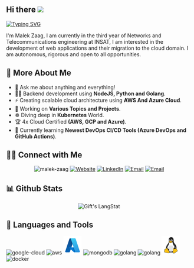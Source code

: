 ## Hi there <img src="https://github.com/TheDudeThatCode/TheDudeThatCode/blob/master/Assets/Hi.gif" width="29px"> 
[![Typing SVG](https://readme-typing-svg.demolab.com/?lines=Cloud+and+DevOps+student;Network+Engineer;CyberSecurity+Enthusiast)](https://git.io/typing-svg)

<div>
 <p>
 I'm Malek Zaag, I am currently in the third year of Networks and Telecommunications engineering at INSAT, I am interested in the development of web applications and their migration to the cloud domain. I am autonomous, rigorous and open to all opportunities. 

## 🧐 More About Me
 - 💬 Ask me about anything and everything!
 - 👨‍💻 Backend development using **NodeJS, Python and Golang**.
 - ⚡ Creating scalable cloud architecture using **AWS And Azure Cloud**.
 - 🥅 Working on **Various Topics and Projects**.
 - ☸️ Diving deep in **Kubernetes** World.
 - 🏆 4x Cloud Certified **(AWS, GCP and Azure)**.
 - 🌱 Currently learning **Newest DevOps CI/CD Tools (Azure DevOps and GitHub Actions)**.  

 </p>
</div>

## 🤝🏻 Connect with Me 
<p align="center">
 <img src="https://komarev.com/ghpvc/?username=Malek-Zaag&label=Profile%20views&color=0e75b6&style=flat" alt="malek-zaag" />
 <a href="https://malek-zaag.netlify.app/" target="_blank"><img alt="Website" src="https://img.shields.io/website?url=https://malek-zaag.netlify.app"></a>
 <a href="https://www.linkedin.com/in/malekzaag/" target="_blank"><img alt="LinkedIn" src="https://img.shields.io/badge/-malek_zaag-blue?style=flat&logo=Linkedin&logoColor=white"></a>
 <a href="https://github.com/Malek-Zaag"><img alt="Email" src="https://img.shields.io/github/followers/Malek-Zaag?label=Follow&style=social"></a>
 <a href="mailto:zaag.malek1@gmail.com"><img alt="Email" src="https://img.shields.io/badge/-malek_zaag-c14438?style=flat&logo=Gmail&logoColor=white"></a>
</p>


## 📊 Github Stats
 <div align="center">
  <img align="center" src="https://streak-stats.demolab.com/?user=Malek-Zaag" alt="Gift's LangStat" /> 
</div>

## 🔨 Languages and Tools

<p align="left">
<img width="50" height="50" src="https://www.svgrepo.com/show/448223/gcp.svg" alt="google-cloud"/>
<img width="50" height="50" alt="aws" src="https://static-00.iconduck.com/assets.00/aws-icon-2048x2048-274bm1xi.png" /> 
<img width="50" height="50" alt="azure" src="./icons/icons8-azure.svg" />
<img width="50" height="50" alt="mongodb" src="https://www.svgrepo.com/show/331488/mongodb.svg" /> 
<img width="50" height="50" alt="golang" src="https://www.svgrepo.com/show/452234/java.svg" />
<img width="50" height="50" alt="golang" src="https://www.svgrepo.com/show/373635/go-gopher.svg" />
<img width="50" height="50" alt="bash" src="https://github.com/Louaykharouf26/Louaykharouf26/blob/main/icons/linux-svgrepo-com.svg" /> 
<img width="50" height="50" alt="docker" src="https://www.svgrepo.com/show/331370/docker.svg" />






